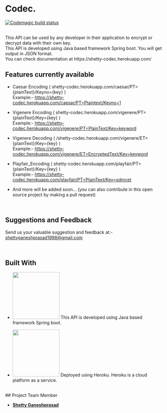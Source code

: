 # Codec. 
[![Codemagic build status](https://api.codemagic.io/apps/5ef882f17901d826c18a2e65/5ef882f17901d826c18a2e64/status_badge.svg)]()

<br />
This API can be used by any developer in their application to encrypt or decrypt data with their own key. <br />
This API is developed using Java based framework Spring boot. You will get output in JSON format.<br />
You can check documentation at https://shetty-codec.herokuapp.com/<br />



## Features currently available <br />
* Caesar Encoding ( shetty-codec.herokuapp.com/caesar/PT={plainText}/Keyno={key} ) <br />
  Example:- https://shetty-codec.herokuapp.com/caesar/PT=Plaintext/Keyno=1
  
* Vigenere Encoding ( shetty-codec.herokuapp.com/vigenere/PT={plainText}/Key={key} )<br />
  Example:- https://shetty-codec.herokuapp.com/vigenere/PT=PlainText/Key=keyword

* Vigenere Decoding ( /shetty-codec.herokuapp.com/vigenere/ET={plainText}/Key={key} )<br />
  Example:- https://shetty-codec.herokuapp.com/vigenere/ET=EncryptedText/Key=keyword
  
* Playfair_Encoding ( shetty-codec.herokuapp.com/playfair/PT={plainText}/Key={key} )<br />
  Example:- https://shetty-codec.herokuapp.com/playfair/PT=PlainText/Key=sdmcet

* And more will be added soon...
  (you can also contribute in this open source project by making a pull request)


<br />




## Suggestions and Feedback

Send us your valuable suggestion and feedback at:- shettyganeshprasad1998@gmail.com

<br />

## Built With
* <img src="https://spring.io/images/spring-logo-9146a4d3298760c2e7e49595184e1975.svg" width="150">        This API is developed using Java based framework Spring boot.

* <image src="https://www.fullstackpython.com/img/logos/heroku.png" width="150">        Deployed using Heroku. Heroku is a cloud platform as a service.
  

<br />
## Project Team Member

* [**Shetty Ganeshprasad**](https://github.com/ganeshShetty98/)




